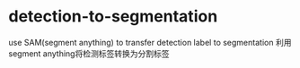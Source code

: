 # detection-to-segmentation
use SAM(segment anything) to transfer detection label to segmentation
利用segment anything将检测标签转换为分割标签
